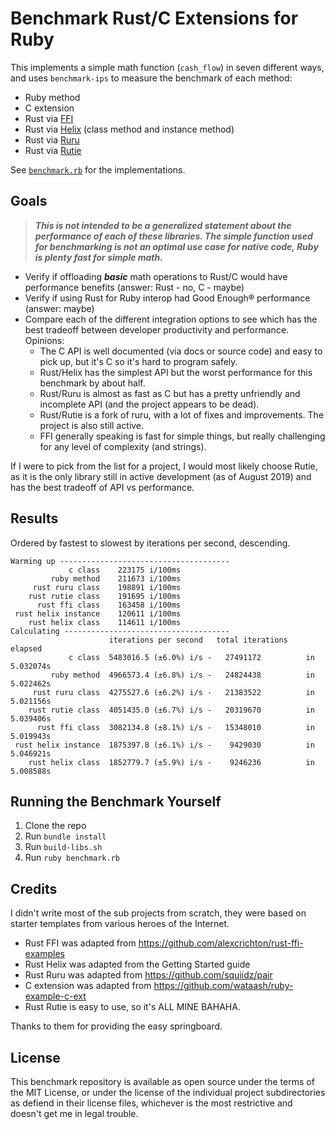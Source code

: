 # Benchmark Rust/C Extensions for Ruby

This implements a simple math function (`cash_flow`) in seven different
ways, and uses `benchmark-ips` to measure the benchmark of each method:

- Ruby method
- C extension
- Rust via [FFI](https://github.com/ffi/ffi)
- Rust via [Helix](https://github.com/tildeio/helix) (class method and instance method)
- Rust via [Ruru](https://github.com/d-unseductable/ruru)
- Rust via [Rutie](https://github.com/danielpclark/rutie)

See [`benchmark.rb`](benchmark.rb) for the implementations.

## Goals

> ***This is not intended to be a generalized statement about the performance of
> each of these libraries. The simple function used for benchmarking is not an
> optimal use case for native code, Ruby is plenty fast for simple math.***

- Verify if offloading ***basic*** math operations to Rust/C would have
  performance benefits (answer: Rust - no, C - maybe)
- Verify if using Rust for Ruby interop had Good Enough® performance (answer: maybe)
- Compare each of the different integration options to see which has the best
  tradeoff between developer productivity and performance. Opinions:
    - The C API is well documented (via docs or source code) and easy to pick
      up, but it's C so it's hard to program safely.
    - Rust/Helix has the simplest API but the worst performance for this
      benchmark by about half.
    - Rust/Ruru is almost as fast as C but has a pretty unfriendly and incomplete
      API (and the project appears to be dead).
    - Rust/Rutie is a fork of ruru, with a lot of fixes and improvements. The
      project is also still active.
    - FFI generally speaking is fast for simple things, but really challenging
      for any level of complexity (and strings).

If I were to pick from the list for a project, I would most likely choose Rutie,
as it is the only library still in active development (as of August 2019) and
has the best tradeoff of API vs performance.

## Results



Ordered by fastest to slowest by iterations per second, descending.

```
Warming up --------------------------------------
             c class    223175 i/100ms
         ruby method    211673 i/100ms
     rust ruru class    198891 i/100ms
    rust rutie class    191695 i/100ms
      rust ffi class    163458 i/100ms
 rust helix instance    120611 i/100ms
    rust helix class    114611 i/100ms
Calculating -------------------------------------
                      iterations per second   total iterations      elapsed
             c class  5483016.5 (±6.0%) i/s -   27491172          in 5.032074s
         ruby method  4966573.4 (±6.8%) i/s -   24824438          in 5.022462s
     rust ruru class  4275527.6 (±6.2%) i/s -   21383522          in 5.021156s
    rust rutie class  4051435.0 (±6.7%) i/s -   20319670          in 5.039406s
      rust ffi class  3082134.8 (±8.1%) i/s -   15348010          in 5.019943s
 rust helix instance  1875397.8 (±6.1%) i/s -    9429030          in 5.046921s
    rust helix class  1852779.7 (±5.9%) i/s -    9246236          in 5.008588s
```

## Running the Benchmark Yourself

1. Clone the repo
2. Run `bundle install`
2. Run `build-libs.sh`
3. Run `ruby benchmark.rb`

## Credits

I didn't write most of the sub projects from scratch, they were based on starter templates
from various heroes of the Internet.

- Rust FFI was adapted from https://github.com/alexcrichton/rust-ffi-examples
- Rust Helix was adapted from the Getting Started guide
- Rust Ruru was adapted from https://github.com/squiidz/pair
- C extension was adapted from https://github.com/wataash/ruby-example-c-ext
- Rust Rutie is easy to use, so it's ALL MINE BAHAHA.

Thanks to them for providing the easy springboard.

## License

This benchmark repository is available as open source under the terms of the MIT
License, or under the license of the individual project subdirectories as
defiend in their license files, whichever is the most restrictive and doesn't
get me in legal trouble.

